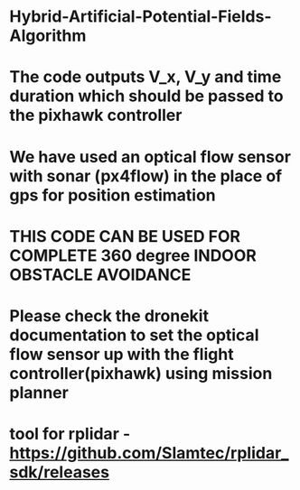 # Hybrid-Artificial-Potential-Fields-Algorithm
# The code outputs V_x, V_y and time duration which should be passed to the pixhawk controller
# We have used an optical flow sensor with sonar (px4flow) in the place of gps for position estimation

# THIS CODE CAN BE USED FOR COMPLETE 360 degree INDOOR OBSTACLE AVOIDANCE
# Please check the dronekit documentation to set the optical flow sensor up with the flight controller(pixhawk) using mission planner

# tool for rplidar - https://github.com/Slamtec/rplidar_sdk/releases
